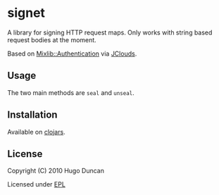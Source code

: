 # signet

A library for signing HTTP request maps.  Only works with string based request
bodies at the moment.

Based on
[Mixlib::Authentication](http://github.com/opscode/mixlib-authentication) via
[JClouds](http://github.com/jclouds/jclouds).

## Usage

The two main methods are `seal` and `unseal`.

## Installation

Available on [clojars](http://clojars.org/signet/signet).

## License

Copyright (C) 2010 Hugo Duncan

Licensed under [EPL](http://www.eclipse.org/legal/epl-v10.html)
